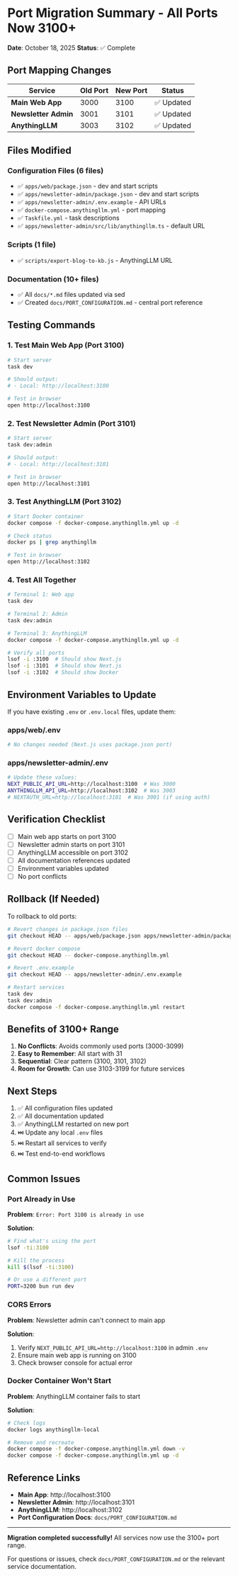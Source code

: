 # Port Migration Summary - All Ports Now 3100+

**Date**: October 18, 2025
**Status**: ✅ Complete

## Port Mapping Changes

| Service | Old Port | New Port | Status |
|---------|----------|----------|--------|
| **Main Web App** | 3000 | 3100 | ✅ Updated |
| **Newsletter Admin** | 3001 | 3101 | ✅ Updated |
| **AnythingLLM** | 3003 | 3102 | ✅ Updated |

## Files Modified

### Configuration Files (6 files)
- ✅ `apps/web/package.json` - dev and start scripts
- ✅ `apps/newsletter-admin/package.json` - dev and start scripts
- ✅ `apps/newsletter-admin/.env.example` - API URLs
- ✅ `docker-compose.anythingllm.yml` - port mapping
- ✅ `Taskfile.yml` - task descriptions
- ✅ `apps/newsletter-admin/src/lib/anythingllm.ts` - default URL

### Scripts (1 file)
- ✅ `scripts/export-blog-to-kb.js` - AnythingLLM URL

### Documentation (10+ files)
- ✅ All `docs/*.md` files updated via sed
- ✅ Created `docs/PORT_CONFIGURATION.md` - central port reference

## Testing Commands

### 1. Test Main Web App (Port 3100)
```bash
# Start server
task dev

# Should output:
# - Local: http://localhost:3100

# Test in browser
open http://localhost:3100
```

### 2. Test Newsletter Admin (Port 3101)
```bash
# Start server
task dev:admin

# Should output:
# - Local: http://localhost:3101

# Test in browser
open http://localhost:3101
```

### 3. Test AnythingLLM (Port 3102)
```bash
# Start Docker container
docker compose -f docker-compose.anythingllm.yml up -d

# Check status
docker ps | grep anythingllm

# Test in browser
open http://localhost:3102
```

### 4. Test All Together
```bash
# Terminal 1: Web app
task dev

# Terminal 2: Admin
task dev:admin

# Terminal 3: AnythingLLM
docker compose -f docker-compose.anythingllm.yml up -d

# Verify all ports
lsof -i :3100  # Should show Next.js
lsof -i :3101  # Should show Next.js
lsof -i :3102  # Should show Docker
```

## Environment Variables to Update

If you have existing `.env` or `.env.local` files, update them:

### apps/web/.env
```bash
# No changes needed (Next.js uses package.json port)
```

### apps/newsletter-admin/.env
```bash
# Update these values:
NEXT_PUBLIC_API_URL=http://localhost:3100  # Was 3000
ANYTHINGLLM_API_URL=http://localhost:3102  # Was 3003
# NEXTAUTH_URL=http://localhost:3101  # Was 3001 (if using auth)
```

## Verification Checklist

- [ ] Main web app starts on port 3100
- [ ] Newsletter admin starts on port 3101
- [ ] AnythingLLM accessible on port 3102
- [ ] All documentation references updated
- [ ] Environment variables updated
- [ ] No port conflicts

## Rollback (If Needed)

To rollback to old ports:

```bash
# Revert changes in package.json files
git checkout HEAD -- apps/web/package.json apps/newsletter-admin/package.json

# Revert docker compose
git checkout HEAD -- docker-compose.anythingllm.yml

# Revert .env.example
git checkout HEAD -- apps/newsletter-admin/.env.example

# Restart services
task dev
task dev:admin
docker compose -f docker-compose.anythingllm.yml restart
```

## Benefits of 3100+ Range

1. **No Conflicts**: Avoids commonly used ports (3000-3099)
2. **Easy to Remember**: All start with 31
3. **Sequential**: Clear pattern (3100, 3101, 3102)
4. **Room for Growth**: Can use 3103-3199 for future services

## Next Steps

1. ✅ All configuration files updated
2. ✅ All documentation updated
3. ✅ AnythingLLM restarted on new port
4. ⏭️ Update any local `.env` files
5. ⏭️ Restart all services to verify
6. ⏭️ Test end-to-end workflows

## Common Issues

### Port Already in Use

**Problem**: `Error: Port 3100 is already in use`

**Solution**:
```bash
# Find what's using the port
lsof -ti:3100

# Kill the process
kill $(lsof -ti:3100)

# Or use a different port
PORT=3200 bun run dev
```

### CORS Errors

**Problem**: Newsletter admin can't connect to main app

**Solution**:
1. Verify `NEXT_PUBLIC_API_URL=http://localhost:3100` in admin `.env`
2. Ensure main web app is running on 3100
3. Check browser console for actual error

### Docker Container Won't Start

**Problem**: AnythingLLM container fails to start

**Solution**:
```bash
# Check logs
docker logs anythingllm-local

# Remove and recreate
docker compose -f docker-compose.anythingllm.yml down -v
docker compose -f docker-compose.anythingllm.yml up -d
```

## Reference Links

- **Main App**: http://localhost:3100
- **Newsletter Admin**: http://localhost:3101
- **AnythingLLM**: http://localhost:3102
- **Port Configuration Docs**: `docs/PORT_CONFIGURATION.md`

---

**Migration completed successfully!** All services now use the 3100+ port range.

For questions or issues, check `docs/PORT_CONFIGURATION.md` or the relevant service documentation.
